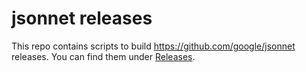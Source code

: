 # jsonnet releases

This repo contains scripts to build https://github.com/google/jsonnet releases.
You can find them under [Releases](https://github.com/latency-at/jsonnet-releases/releases).

